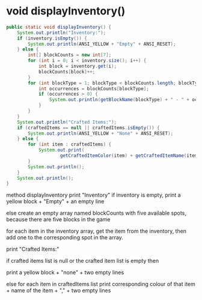 # void displayInventory()

```java
public static void displayInventory() {
    System.out.println("Inventory:");
    if (inventory.isEmpty()) {
        System.out.println(ANSI_YELLOW + "Empty" + ANSI_RESET);
    } else {
        int[] blockCounts = new int[7];
        for (int i = 0; i < inventory.size(); i++) {
            int block = inventory.get(i);
            blockCounts[block]++;
        }
        for (int blockType = 1; blockType < blockCounts.length; blockType++) {
            int occurrences = blockCounts[blockType];
            if (occurrences > 0) {
                System.out.println(getBlockName(blockType) + " - " + occurrences);
            }
        }
    }
    System.out.println("Crafted Items:");
    if (craftedItems == null || craftedItems.isEmpty()) {
        System.out.println(ANSI_YELLOW + "None" + ANSI_RESET);
    } else {
        for (int item : craftedItems) {
            System.out.print(
                    getCraftedItemColor(item) + getCraftedItemName(item) + ", " + ANSI_RESET);
        }
        System.out.println();
    }
    System.out.println();
}
```

method displayInventory
print "Inventory"
if inventory is empty, print a yellow block + "Empty" + an empty line

else 
create an empty array named blockCounts with five available spots, because there are five blocks in the game

for each item in the inventory array, 
	get the item from the inventory,
	then add one to the corresponding spot in the array.

print "Crafted Items:"

if crafted items list is null or the crafted item list is empty then

print a yellow block + "none" + two empty lines

else
for each item in craftedItems list print corresponding colour of that item + name of the item + "," + two empty lines



